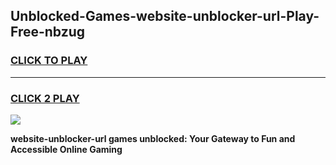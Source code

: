 
## Unblocked-Games-website-unblocker-url-Play-Free-nbzug
<h3>
<a href="https://premium76.site?title=website-unblocker-url&ref=21A">CLICK TO PLAY</a></h3>
<hr>

<h3>
<a href="https://premium76.site?title=website-unblocker-url&ref=21A">CLICK 2 PLAY</a>
  
</h3>

<a href="https://premium76.site?title=website-unblocker-url&ref=21A"><img src="https://clearcache.store/games.png"></a>


**website-unblocker-url games unblocked: Your Gateway to Fun and Accessible Online Gaming**
